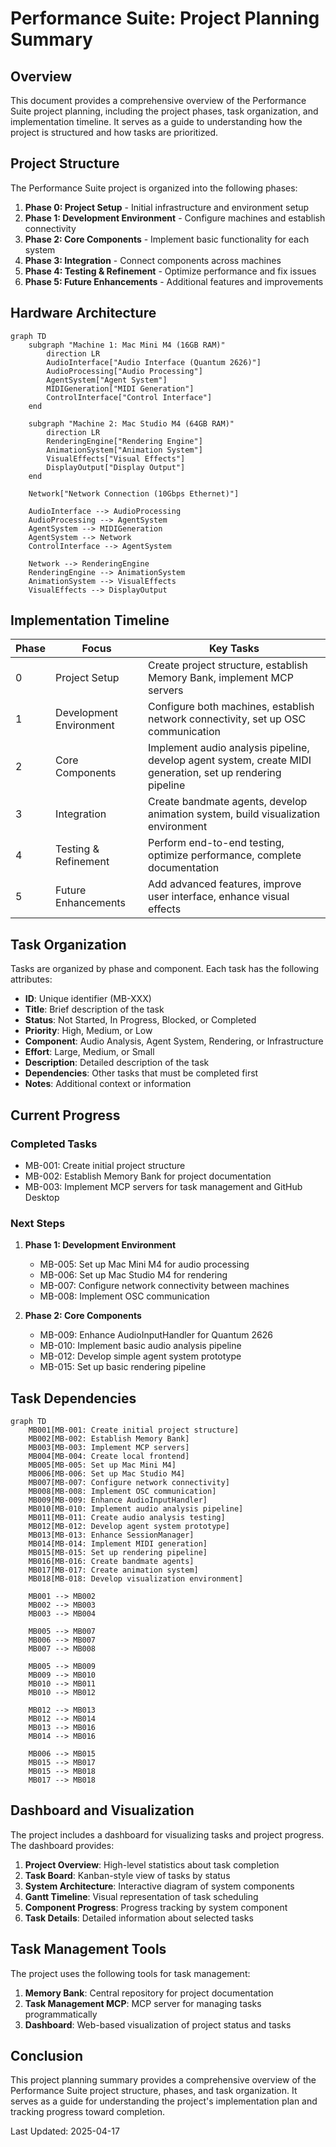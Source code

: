 # Performance Suite: Project Planning Summary

## Overview

This document provides a comprehensive overview of the Performance Suite project planning, including the project phases, task organization, and implementation timeline. It serves as a guide to understanding how the project is structured and how tasks are prioritized.

## Project Structure

The Performance Suite project is organized into the following phases:

1. **Phase 0: Project Setup** - Initial infrastructure and environment setup
2. **Phase 1: Development Environment** - Configure machines and establish connectivity
3. **Phase 2: Core Components** - Implement basic functionality for each system
4. **Phase 3: Integration** - Connect components across machines
4. **Phase 4: Testing & Refinement** - Optimize performance and fix issues
5. **Phase 5: Future Enhancements** - Additional features and improvements

## Hardware Architecture

```mermaid
graph TD
    subgraph "Machine 1: Mac Mini M4 (16GB RAM)"
        direction LR
        AudioInterface["Audio Interface (Quantum 2626)"]
        AudioProcessing["Audio Processing"]
        AgentSystem["Agent System"]
        MIDIGeneration["MIDI Generation"]
        ControlInterface["Control Interface"]
    end

    subgraph "Machine 2: Mac Studio M4 (64GB RAM)"
        direction LR
        RenderingEngine["Rendering Engine"]
        AnimationSystem["Animation System"]
        VisualEffects["Visual Effects"]
        DisplayOutput["Display Output"]
    end

    Network["Network Connection (10Gbps Ethernet)"]

    AudioInterface --> AudioProcessing
    AudioProcessing --> AgentSystem
    AgentSystem --> MIDIGeneration
    AgentSystem --> Network
    ControlInterface --> AgentSystem

    Network --> RenderingEngine
    RenderingEngine --> AnimationSystem
    AnimationSystem --> VisualEffects
    VisualEffects --> DisplayOutput
```

## Implementation Timeline

| Phase | Focus | Key Tasks |
|------|-------|-----------|
| 0 | Project Setup | Create project structure, establish Memory Bank, implement MCP servers |
| 1 | Development Environment | Configure both machines, establish network connectivity, set up OSC communication |
| 2 | Core Components | Implement audio analysis pipeline, develop agent system, create MIDI generation, set up rendering pipeline |
| 3 | Integration | Create bandmate agents, develop animation system, build visualization environment |
| 4 | Testing & Refinement | Perform end-to-end testing, optimize performance, complete documentation |
| 5 | Future Enhancements | Add advanced features, improve user interface, enhance visual effects |

## Task Organization

Tasks are organized by phase and component. Each task has the following attributes:

- **ID**: Unique identifier (MB-XXX)
- **Title**: Brief description of the task
- **Status**: Not Started, In Progress, Blocked, or Completed
- **Priority**: High, Medium, or Low
- **Component**: Audio Analysis, Agent System, Rendering, or Infrastructure
- **Effort**: Large, Medium, or Small
- **Description**: Detailed description of the task
- **Dependencies**: Other tasks that must be completed first
- **Notes**: Additional context or information

## Current Progress

### Completed Tasks
- MB-001: Create initial project structure
- MB-002: Establish Memory Bank for project documentation
- MB-003: Implement MCP servers for task management and GitHub Desktop

### Next Steps
1. **Phase 1: Development Environment**
   - MB-005: Set up Mac Mini M4 for audio processing
   - MB-006: Set up Mac Studio M4 for rendering
   - MB-007: Configure network connectivity between machines
   - MB-008: Implement OSC communication

2. **Phase 2: Core Components**
   - MB-009: Enhance AudioInputHandler for Quantum 2626
   - MB-010: Implement basic audio analysis pipeline
   - MB-012: Develop simple agent system prototype
   - MB-015: Set up basic rendering pipeline

## Task Dependencies

```mermaid
graph TD
    MB001[MB-001: Create initial project structure]
    MB002[MB-002: Establish Memory Bank]
    MB003[MB-003: Implement MCP servers]
    MB004[MB-004: Create local frontend]
    MB005[MB-005: Set up Mac Mini M4]
    MB006[MB-006: Set up Mac Studio M4]
    MB007[MB-007: Configure network connectivity]
    MB008[MB-008: Implement OSC communication]
    MB009[MB-009: Enhance AudioInputHandler]
    MB010[MB-010: Implement audio analysis pipeline]
    MB011[MB-011: Create audio analysis testing]
    MB012[MB-012: Develop agent system prototype]
    MB013[MB-013: Enhance SessionManager]
    MB014[MB-014: Implement MIDI generation]
    MB015[MB-015: Set up rendering pipeline]
    MB016[MB-016: Create bandmate agents]
    MB017[MB-017: Create animation system]
    MB018[MB-018: Develop visualization environment]
    
    MB001 --> MB002
    MB002 --> MB003
    MB003 --> MB004
    
    MB005 --> MB007
    MB006 --> MB007
    MB007 --> MB008
    
    MB005 --> MB009
    MB009 --> MB010
    MB010 --> MB011
    MB010 --> MB012
    
    MB012 --> MB013
    MB012 --> MB014
    MB013 --> MB016
    MB014 --> MB016
    
    MB006 --> MB015
    MB015 --> MB017
    MB015 --> MB018
    MB017 --> MB018
```

## Dashboard and Visualization

The project includes a dashboard for visualizing tasks and project progress. The dashboard provides:

1. **Project Overview**: High-level statistics about task completion
2. **Task Board**: Kanban-style view of tasks by status
3. **System Architecture**: Interactive diagram of system components
4. **Gantt Timeline**: Visual representation of task scheduling
5. **Component Progress**: Progress tracking by system component
6. **Task Details**: Detailed information about selected tasks

## Task Management Tools

The project uses the following tools for task management:

1. **Memory Bank**: Central repository for project documentation
2. **Task Management MCP**: MCP server for managing tasks programmatically
3. **Dashboard**: Web-based visualization of project status and tasks

## Conclusion

This project planning summary provides a comprehensive overview of the Performance Suite project structure, phases, and task organization. It serves as a guide for understanding the project's implementation plan and tracking progress toward completion.

Last Updated: 2025-04-17